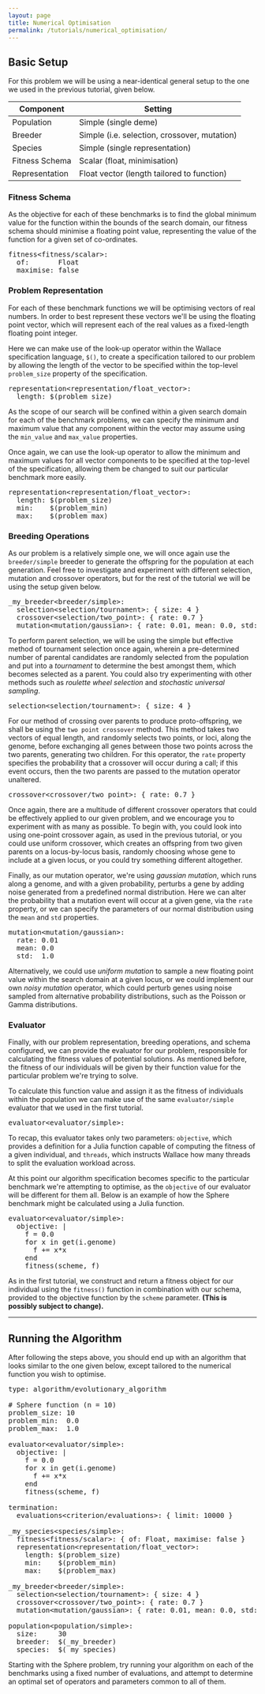 ```yaml
---
layout: page
title: Numerical Optimisation
permalink: /tutorials/numerical_optimisation/
---
```


## Basic Setup

For this problem we will be using a near-identical general setup to the one we
used in the previous tutorial, given below.

Component       | Setting                                           |
--------------- | ------------------------------------------------- |
Population      | Simple (single deme)                              |
Breeder         | Simple (i.e. selection, crossover, mutation)      |
Species         | Simple (single representation)                    |
Fitness Schema  | Scalar (float, minimisation)                      |
Representation  | Float vector (length tailored to function)        |

### Fitness Schema

As the objective for each of these benchmarks is to find the global minimum
value for the function within the bounds of the search domain, our fitness
schema should minimise a floating point value, representing the value of the
function for a given set of co-ordinates.

<pre class="wallace">
fitness&lt;fitness/scalar&gt;:
  of:       Float
  maximise: false
</pre>

### Problem Representation

For each of these benchmark functions we will be optimising vectors of real
numbers. In order to best represent these vectors we'll be using the
floating point vector, which will represent each of the real values as a
fixed-length floating point integer.

Here we can make use of the look-up operator within the Wallace specification
language, `$()`, to create a specification tailored to our problem by allowing
the length of the vector to be specified within the top-level `problem_size`
property of the specification.

<pre class="wallace">
representation&lt;representation/float_vector&gt;:
  length: $(problem_size)
</pre>

As the scope of our search will be confined within a given search domain for
each of the benchmark problems, we can specify the minimum and maximum value that
any component within the vector may assume using the `min_value` and `max_value`
properties.

Once again, we can use the look-up operator to allow the minimum and maximum
values for all vector components to be specified at the top-level of the
specification, allowing them be changed to suit our particular benchmark more easily.

<pre class="wallace">
representation&lt;representation/float_vector&gt;:
  length: $(problem_size)
  min:    $(problem_min)
  max:    $(problem_max)
</pre>

### Breeding Operations

As our problem is a relatively simple one, we will once again use the
`breeder/simple` breeder to generate the offspring for the population at each
generation. Feel free to investigate and experiment with different selection,
mutation and crossover operators, but for the rest of the tutorial we will be
using the setup given below.

<pre class="wallace">
_my_breeder&lt;breeder/simple&gt;:
  selection&lt;selection/tournament&gt;: { size: 4 }
  crossover&lt;selection/two_point&gt;: { rate: 0.7 }
  mutation&lt;mutation/gaussian&gt;: { rate: 0.01, mean: 0.0, std: 1.0 }
</pre>

To perform parent selection, we will be using the simple but effective method
of tournament selection once again, wherein a pre-determined number of parental
candidates are randomly selected from the population and put into a *tournament*
to determine the best amongst them, which becomes selected as a parent. You could
also try experimenting with other methods such as *roulette wheel selection* and
*stochastic universal sampling*.

<pre class="wallace">
selection&lt;selection/tournament&gt;: { size: 4 }
</pre>

For our method of crossing over parents to produce proto-offspring, we shall be
using the `two point crossover` method. This method takes two vectors of equal
length, and randomly selects two points, or loci, along the genome, before
exchanging all genes between those two points across the two parents, generating
two children. For this operator, the `rate` property specifies the probability that
a crossover will occur during a call; if this event occurs, then the two parents
are passed to the mutation operator unaltered.

<pre class="wallace">
crossover&lt;crossover/two_point&gt;: { rate: 0.7 }
</pre>

Once again, there are a multitude of different crossover operators that could
be effectively applied to our given problem, and we encourage you to experiment
with as many as possible. To begin with, you could look into using one-point crossover
again, as used in the previous tutorial, or you could use uniform crossover, which
creates an offspring from two given parents on a locus-by-locus basis, randomly choosing
whose gene to include at a given locus, or you could try something different altogether.

Finally, as our mutation operator, we're using *gaussian mutation*, which runs along a
genome, and with a given probability, perturbs a gene by adding noise generated from a
predefined normal distribution. Here we can alter the probability that a mutation event
will occur at a given gene, via the `rate` property, or we can specify the parameters of
our normal distribution using the `mean` and `std` properties.

<pre class="wallace">
mutation&lt;mutation/gaussian&gt;:
  rate: 0.01
  mean: 0.0
  std:  1.0
</pre>

Alternatively, we could use *uniform mutation* to sample a new floating point value
within the search domain at a given locus, or we could implement our own
*noisy mutation* operator, which could perturb genes using noise sampled from
alternative probability distributions, such as the Poisson or Gamma distributions.

### Evaluator

Finally, with our problem representation, breeding operations, and schema
configured, we can provide the evaluator for our problem, responsible for
calculating the fitness values of potential solutions. As mentioned before, the
fitness of our individuals will be given by their function value for the
particular problem we're trying to solve.

To calculate this function value and assign it as the fitness of individuals
within the population we can make use of the same `evaluator/simple`
evaluator that we used in the first tutorial.

<pre class="wallace">
evaluator&lt;evaluator/simple&gt;:
</pre>

To recap, this evaluator takes only two parameters: `objective`, which
provides a definition for a Julia function capable of computing the fitness
of a given individual, and `threads`, which instructs Wallace how many threads
to split the evaluation workload across.

At this point our algorithm specification becomes specific to the particular
benchmark we're attempting to optimise, as the `objective` of our evaluator
will be different for them all. Below is an example of how the Sphere
benchmark might be calculated using a Julia function.

<pre class="wallace">
evaluator&lt;evaluator/simple&gt;:
  objective: |
    f = 0.0
    for x in get(i.genome)
      f += x*x
    end
    fitness(scheme, f)
</pre>

As in the first tutorial, we construct and return a fitness object for our
individual using the `fitness()` function in combination with our schema,
provided to the objective function by the `scheme` parameter. **(This is
possibly subject to change).**

-------------------------------------------------------------------------------

## Running the Algorithm

After following the steps above, you should end up with an algorithm that looks
similar to the one given below, except tailored to the numerical function you
wish to optimise.

<pre class="wallace">
type: algorithm/evolutionary_algorithm

# Sphere function (n = 10)
problem_size: 10
problem_min:  0.0
problem_max:  1.0

evaluator&lt;evaluator/simple&gt;:
  objective: |
    f = 0.0
    for x in get(i.genome)
      f += x*x
    end
    fitness(scheme, f)

termination:
  evaluations&lt;criterion/evaluations&gt;: { limit: 10000 }

_my_species&lt;species/simple&gt;:
  fitness&lt;fitness/scalar&gt;: { of: Float, maximise: false }
  representation&lt;representation/float_vector&gt;:
    length: $(problem_size)
    min:    $(problem_min)
    max:    $(problem_max)

_my_breeder&lt;breeder/simple&gt;:
  selection&lt;selection/tournament&gt;: { size: 4 }
  crossover&lt;crossover/two_point&gt;: { rate: 0.7 }
  mutation&lt;mutation/gaussian&gt;: { rate: 0.01, mean: 0.0, std: 1.0 }

population&lt;population/simple&gt;:
  size:     30
  breeder:  $(_my_breeder)
  species:  $(_my_species)
</pre>

Starting with the Sphere problem, try running your algorithm on each of the
benchmarks using a fixed number of evaluations, and attempt to determine an
optimal set of operators and parameters common to all of them.
